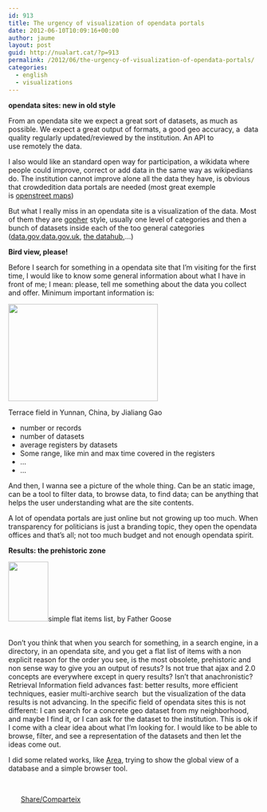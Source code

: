 ```yaml
---
id: 913
title: The urgency of visualization of opendata portals
date: 2012-06-10T10:09:16+00:00
author: jaume
layout: post
guid: http://nualart.cat/?p=913
permalink: /2012/06/the-urgency-of-visualization-of-opendata-portals/
categories:
  - english
  - visualizations
---
```

**opendata sites: new in old style**

<div>
  <p>
    From an opendata site we expect a great sort of datasets, as much as possible. We expect a great output of formats, a good geo accuracy, a  data quality regularly updated/reviewed by the institution. An API to use remotely the data.
  </p>
  
  <p>
    I also would like an standard open way for participation, a wikidata where people could improve, correct or add data in the same way as wikipedians do. The institution cannot improve alone all the data they have, is obvious that crowdedition data portals are needed (most great exemple is <a href="http://nualart.cat/2012/06/the-urgency-of-visualization-of-opendata-sites/www.openstreetmap.org" onclick="_gaq.push(['_trackEvent', 'outbound-article', 'http://nualart.cat/2012/06/the-urgency-of-visualization-of-opendata-sites/www.openstreetmap.org', 'openstreet maps']);" title="open street maps">openstreet maps</a>)
  </p>
  
  <p>
    But what I really miss in an opendata site is a visualization of the data. Most of them they are <a href="https://www.google.com/search?tbm=isch&hl=en&source=hp&biw=1333&bih=769&q=gopher+internet&gbv=2&oq=gopher+internet&aq=f&aqi=&aql=&gs_l=img.12...0.0.0.3063.0.0.0.0.0.0.0.0..0.0...0.0.qDdgtxOuGzg" onclick="_gaq.push(['_trackEvent', 'outbound-article', 'https://www.google.com/search?tbm=isch&hl=en&source=hp&biw=1333&bih=769&q=gopher+internet&gbv=2&oq=gopher+internet&aq=f&aqi=&aql=&gs_l=img.12...0.0.0.3063.0.0.0.0.0.0.0.0..0.0...0.0.qDdgtxOuGzg', 'gopher']);" >gopher</a> style, usually one level of categories and then a bunch of datasets inside each of the too general categories (<a href="https://explore.data.gov/catalog/raw/" onclick="_gaq.push(['_trackEvent', 'outbound-article', 'https://explore.data.gov/catalog/raw/', 'data.gov']);" title="data.gov">data.gov</a>,<a href="http://data.gov.uk/data" onclick="_gaq.push(['_trackEvent', 'outbound-article', 'http://data.gov.uk/data', 'data.gov.uk']);" title="data.gov.uk">data.gov.uk</a>, <a href="http://datahub.io/dataset" onclick="_gaq.push(['_trackEvent', 'outbound-article', 'http://datahub.io/dataset', 'the datahub']);" title="datahub">the datahub</a>,…)
  </p>
  
  <p>
    <strong>Bird view, please!</strong>
  </p>
  
  <p>
    Before I search for something in a opendata site that I’m visiting for the first time, I would like to know some general information about what I have in front of me; I mean: please, tell me something about the data you collect and offer. Minimum important information is:
  </p>
  
  <p>
    <a href="http://commons.wikimedia.org/wiki/File:Terrace_field_yunnan_china_2.jpg" onclick="_gaq.push(['_trackEvent', 'outbound-article', 'http://commons.wikimedia.org/wiki/File:Terrace_field_yunnan_china_2.jpg', '']);" ><img title="Terrace_field_yunnan_china_2" src="http://nualart.cat/wp-content/uploads/2012/06/Terrace_field_yunnan_china_2-300x195.jpg" alt="" width="300" height="195" /></a>
  </p>
  
  <p>
    Terrace field in Yunnan, China, by Jialiang Gao
  </p>
  
  <ul>
    <li>
      number or records
    </li>
    <li>
      number of datasets
    </li>
    <li>
      average registers by datasets
    </li>
    <li>
      Some range, like min and max time covered in the registers
    </li>
    <li>
      …
    </li>
    <li>
      …
    </li>
  </ul>
  
  <p>
    And then, I wanna see a picture of the whole thing. Can be an static image, can be a tool to filter data, to browse data, to find data; can be anything that helps the user understanding what are the site contents.
  </p>
  
  <p>
    A lot of opendata portals are just online but not growing up too much. When transparency for politicians is just a branding topic, they open the opendata offices and that’s all; not too much budget and not enough opendata spirit.
  </p>
  
  <p>
    <strong>Results: the prehistoric zone</strong>
  </p>
  
  <div>
    <a href="http://commons.wikimedia.org/wiki/File:List_icon.gif" onclick="_gaq.push(['_trackEvent', 'outbound-article', 'http://commons.wikimedia.org/wiki/File:List_icon.gif', '']);" ><img title="List_icon" src="http://nualart.cat/wp-content/uploads/2012/06/List_icon.gif" alt="" width="80" height="120" /></a>simple flat items list, by Father Goose
  </div>
  
  <p>
    <a href="http://nualart.cat/wp-content/uploads/2012/06/List_icon.gif" onclick="_gaq.push(['_trackEvent', 'outbound-article', 'http://nualart.cat/wp-content/uploads/2012/06/List_icon.gif', '\n']);" ><br /> </a>Don’t you think that when you search for something, in a search engine, in a directory, in an opendata site, and you get a flat list of items with a non explicit reason for the order you see, is the most obsolete, prehistoric and non sense way to give you an output of resuts? Is not true that ajax and 2.0 concepts are everywhere except in query results? Isn’t that anachronistic?Retrieval Information field advances fast: better results, more efficient techniques, easier multi-archive search  but the visualization of the data results is not advancing. In the specific field of opendata sites this is not different: I can search for a concrete geo dataset from my neighborhood, and maybe I find it, or I can ask for the dataset to the institution. This is ok if I come with a clear idea about what I’m looking for. I would like to be able to browse, filter, and see a representation of the datasets and then let the ideas come out.
  </p>
  
  <p>
    I did some related works, like <a href="http://nualart.com/area2/index.php" onclick="_gaq.push(['_trackEvent', 'outbound-article', 'http://nualart.com/area2/index.php', 'Area']);" title="Area visualization tool">Area</a>, trying to show the global view of a database and a simple browser tool.
  </p>
  
  <p>
    &nbsp;
  </p>
</div>

<div class="addtoany_share_save_container addtoany_content_bottom">
  <div class="a2a_kit a2a_kit_size_32 addtoany_list a2a_target" id="wpa2a_76">
    <a href="https://www.addtoany.com/share" onclick="_gaq.push(['_trackEvent', 'outbound-article', 'https://www.addtoany.com/share', 'Share/Comparteix']);" class="a2a_dd addtoany_share_save"  style="background:url(http://nualart.cat/wp-content/plugins/add-to-any/share_16_16.png) no-repeat scroll 4px 0px;padding:0 0 0 25px;display:inline-block;height:16px;vertical-align:middle"><span>Share/Comparteix</span></a>
  </div>
</div>